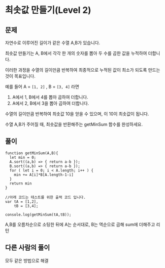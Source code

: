# 최솟값 만들기(Level 2)


## 문제

자연수로 이루어진 길이가 같은 수열 A,B가 있습니다.

최솟값 만들기는 A, B에서 각각 한 개의 숫자를 뽑아 두 수를 곱한 값을 누적하여 더합니다.

이러한 과정을 수열의 길이만큼 반복하여 최종적으로 누적된 값이 최소가 되도록 만드는 것이 목표입니다.

예를 들어 A = `[1, 2]` , B = `[3, 4]` 라면

1. A에서 1, B에서 4를 뽑아 곱하여 더합니다.
2. A에서 2, B에서 3을 뽑아 곱하여 더합니다.

수열의 길이만큼 반복하여 최솟값 10을 얻을 수 있으며, 이 10이 최솟값이 됩니다.

수열 A,B가 주어질 때, 최솟값을 반환해주는 getMinSum 함수를 완성하세요.


## 풀이

```
function getMinSum(A,B){
  let min = 0;
  A.sort((a,b) => { return a-b });
  B.sort((a,b) => { return a-b });
  for ( let i = 0; i < A.length; i++ ) {
    min += A[i]*B[A.length-1-i]
  }
  return min
}

//아래 코드는 테스트를 위한 출력 코드 입니다.
var tA = [1,2],
	tB = [3,4];

console.log(getMinSum(tA,tB));
```

A,B를 오름차순으로 소팅한 뒤에 A는 순서대로, B는 역순으로 곱해 sum에 더해주고 리턴

## 다른 사람의 풀이

모두 같은 방법으로 해결